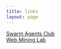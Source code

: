 ```yaml
---
title: links
layout: page
---
```


[Swarm Agents Club](http://www.swarma.org/swarma/)  
[Web Mining Lab](http://weblab.com.cityu.edu.hk/blog/)  


